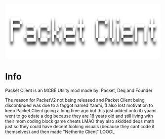 <p align="center">
	<img width="755" height="175" src="assets/images/logo.png">
</p>

# Info
Packet Client is an MCBE Utility mod made by: Packet, Deq and Founder

The reason for PacketV2 not being released and Packet Client being discontinued was due to a faggot named Yaami, (I also lost motivation to keep Packet Client going a long time ago but this just added onto it) yaami went to go edate a dog because they are 18 years old and still living with their mom coding block game cheats LMAO they also skidded deqs math just so they could have decent looking visuals (because they cant code it themselves) and then made "Netherite Client" LOOOL
